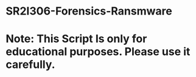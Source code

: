 # SR2I306-Forensics-Ransmware
# Note: This Script Is only for educational purposes. Please use it carefully. 
